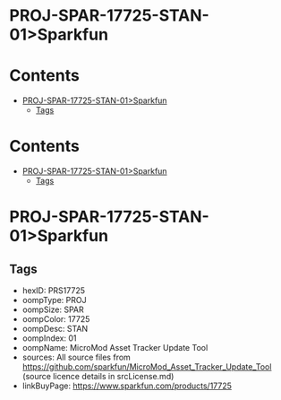 
PROJ-SPAR-17725-STAN-01>Sparkfun
================================

Contents
========

* [PROJ-SPAR-17725-STAN-01>Sparkfun](#proj-spar-17725-stan-01sparkfun)
	* [Tags](#tags)

Contents
========

* [PROJ-SPAR-17725-STAN-01>Sparkfun](#proj-spar-17725-stan-01sparkfun)
	* [Tags](#tags)

# PROJ-SPAR-17725-STAN-01>Sparkfun

## Tags

- hexID: PRS17725
- oompType: PROJ
- oompSize: SPAR
- oompColor: 17725
- oompDesc: STAN
- oompIndex: 01
- oompName: MicroMod Asset Tracker Update Tool
- sources: All source files from https://github.com/sparkfun/MicroMod_Asset_Tracker_Update_Tool (source licence details in srcLicense.md)
- linkBuyPage: https://www.sparkfun.com/products/17725
